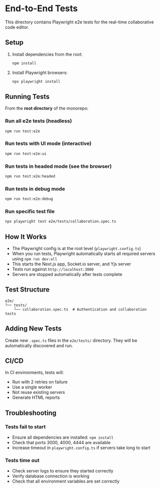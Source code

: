 # End-to-End Tests

This directory contains Playwright e2e tests for the real-time collaborative code editor.

## Setup

1. Install dependencies from the root:

   ```bash
   npm install
   ```

2. Install Playwright browsers:
   ```bash
   npx playwright install
   ```

## Running Tests

From the **root directory** of the monorepo:

### Run all e2e tests (headless)

```bash
npm run test:e2e
```

### Run tests with UI mode (interactive)

```bash
npm run test:e2e:ui
```

### Run tests in headed mode (see the browser)

```bash
npm run test:e2e:headed
```

### Run tests in debug mode

```bash
npm run test:e2e:debug
```

### Run specific test file

```bash
npx playwright test e2e/tests/collaboration.spec.ts
```

## How It Works

- The Playwright config is at the root level (`playwright.config.ts`)
- When you run tests, Playwright automatically starts all required servers using `npm run dev:all`
- This starts the Next.js app, Socket.io server, and Yjs server
- Tests run against `http://localhost:3000`
- Servers are stopped automatically after tests complete

## Test Structure

```
e2e/
└── tests/
    └── collaboration.spec.ts  # Authentication and collaboration tests
```

## Adding New Tests

Create new `.spec.ts` files in the `e2e/tests/` directory. They will be automatically discovered and run.

## CI/CD

In CI environments, tests will:

- Run with 2 retries on failure
- Use a single worker
- Not reuse existing servers
- Generate HTML reports

## Troubleshooting

### Tests fail to start

- Ensure all dependencies are installed: `npm install`
- Check that ports 3000, 4000, 4444 are available
- Increase timeout in `playwright.config.ts` if servers take long to start

### Tests time out

- Check server logs to ensure they started correctly
- Verify database connection is working
- Check that all environment variables are set correctly
